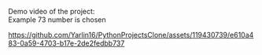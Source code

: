 Demo video of the project:
<br>
Example 73 number is chosen 



https://github.com/Yarlin16/PythonProjectsClone/assets/119430739/e610a483-0a59-4703-b17e-2de2fedbb737

